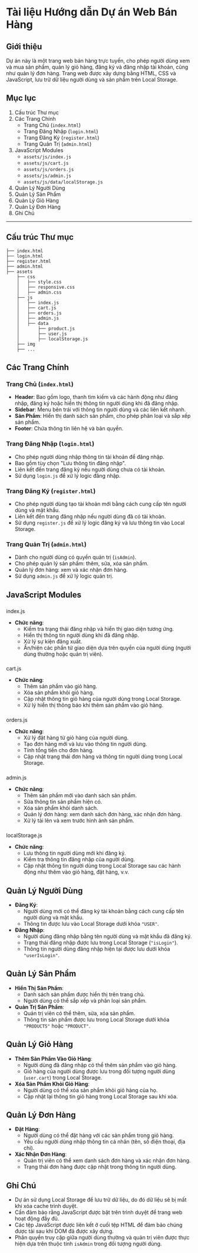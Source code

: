 # Tài liệu Hướng dẫn Dự án Web Bán Hàng

## Giới thiệu

Dự án này là một trang web bán hàng trực tuyến, cho phép người dùng xem và mua sản phẩm, quản lý giỏ hàng, đăng ký và đăng nhập tài khoản, cũng như quản lý đơn hàng. Trang web được xây dựng bằng HTML, CSS và JavaScript, lưu trữ dữ liệu người dùng và sản phẩm trên Local Storage.

## Mục lục

1. Cấu trúc Thư mục
2. Các Trang Chính
   - Trang Chủ (`index.html`)
   - Trang Đăng Nhập (`login.html`)
   - Trang Đăng Ký (`register.html`)
   - Trang Quản Trị (`admin.html`)
3. JavaScript Modules
   - `assets/js/index.js`
   - `assets/js/cart.js`
   - `assets/js/orders.js`
   - `assets/js/admin.js`
   - `assets/js/data/localStorage.js`
4. Quản Lý Người Dùng
5. Quản Lý Sản Phẩm
6. Quản Lý Giỏ Hàng
7. Quản Lý Đơn Hàng
8. Ghi Chú

---

## Cấu trúc Thư mục

```
├── index.html
├── login.html
├── register.html
├── admin.html
├── assets
    ├── css
    │   ├── style.css
    │   ├── responsive.css
    │   ├── admin.css
    ├── js
    │   ├── index.js
    │   ├── cart.js
    │   ├── orders.js
    │   ├── admin.js
    │   ├── data
    │       ├── product.js
    │       ├── user.js
    │       ├── localStorage.js
    ├── img
    ├── ...
```

## Các Trang Chính

### Trang Chủ (`index.html`)

- **Header**: Bao gồm logo, thanh tìm kiếm và các hành động như đăng nhập, đăng ký hoặc hiển thị thông tin người dùng khi đã đăng nhập.
- **Sidebar**: Menu bên trái với thông tin người dùng và các liên kết nhanh.
- **Sản Phẩm**: Hiển thị danh sách sản phẩm, cho phép phân loại và sắp xếp sản phẩm.
- **Footer**: Chứa thông tin liên hệ và bản quyền.

### Trang Đăng Nhập (`login.html`)

- Cho phép người dùng nhập thông tin tài khoản để đăng nhập.
- Bao gồm tùy chọn "Lưu thông tin đăng nhập".
- Liên kết đến trang đăng ký nếu người dùng chưa có tài khoản.
- Sử dụng `login.js` để xử lý logic đăng nhập.

### Trang Đăng Ký (`register.html`)

- Cho phép người dùng tạo tài khoản mới bằng cách cung cấp tên người dùng và mật khẩu.
- Liên kết đến trang đăng nhập nếu người dùng đã có tài khoản.
- Sử dụng `register.js` để xử lý logic đăng ký và lưu thông tin vào Local Storage.

### Trang Quản Trị (`admin.html`)

- Dành cho người dùng có quyền quản trị (`isAdmin`).
- Cho phép quản lý sản phẩm: thêm, sửa, xóa sản phẩm.
- Quản lý đơn hàng: xem và xác nhận đơn hàng.
- Sử dụng `admin.js` để xử lý logic quản trị.

## JavaScript Modules

### 

index.js



- **Chức năng**:
  - Kiểm tra trạng thái đăng nhập và hiển thị giao diện tương ứng.
  - Hiển thị thông tin người dùng khi đã đăng nhập.
  - Xử lý sự kiện đăng xuất.
  - Ẩn/hiện các phần tử giao diện dựa trên quyền của người dùng (người dùng thường hoặc quản trị viên).

### 

cart.js



- **Chức năng**:
  - Thêm sản phẩm vào giỏ hàng.
  - Xóa sản phẩm khỏi giỏ hàng.
  - Cập nhật thông tin giỏ hàng của người dùng trong Local Storage.
  - Xử lý hiển thị thông báo khi thêm sản phẩm vào giỏ hàng.

### 

orders.js



- **Chức năng**:
  - Xử lý đặt hàng từ giỏ hàng của người dùng.
  - Tạo đơn hàng mới và lưu vào thông tin người dùng.
  - Tính tổng tiền cho đơn hàng.
  - Cập nhật trạng thái đơn hàng và thông tin người dùng trong Local Storage.

### 

admin.js



- **Chức năng**:
  - Thêm sản phẩm mới vào danh sách sản phẩm.
  - Sửa thông tin sản phẩm hiện có.
  - Xóa sản phẩm khỏi danh sách.
  - Quản lý đơn hàng: xem danh sách đơn hàng, xác nhận đơn hàng.
  - Xử lý tải lên và xem trước hình ảnh sản phẩm.

### 

localStorage.js



- **Chức năng**:
  - Lưu thông tin người dùng mới khi đăng ký.
  - Kiểm tra thông tin đăng nhập của người dùng.
  - Cập nhật thông tin người dùng trong Local Storage sau các hành động như thêm vào giỏ hàng, đặt hàng, v.v.

## Quản Lý Người Dùng

- **Đăng Ký**:
  - Người dùng mới có thể đăng ký tài khoản bằng cách cung cấp tên người dùng và mật khẩu.
  - Thông tin được lưu vào Local Storage dưới khóa `"USER"`.
- **Đăng Nhập**:
  - Người dùng đăng nhập bằng tên người dùng và mật khẩu đã đăng ký.
  - Trạng thái đăng nhập được lưu trong Local Storage (`"isLogin"`).
  - Thông tin người dùng đăng nhập hiện tại được lưu dưới khóa `"userIsLogin"`.

## Quản Lý Sản Phẩm

- **Hiển Thị Sản Phẩm**:
  - Danh sách sản phẩm được hiển thị trên trang chủ.
  - Người dùng có thể sắp xếp và phân loại sản phẩm.
- **Quản Trị Sản Phẩm**:
  - Quản trị viên có thể thêm, sửa, xóa sản phẩm.
  - Thông tin sản phẩm được lưu trong Local Storage dưới khóa `"PRODUCTS"` hoặc `"PRODUCT"`.

## Quản Lý Giỏ Hàng

- **Thêm Sản Phẩm Vào Giỏ Hàng**:
  - Người dùng đã đăng nhập có thể thêm sản phẩm vào giỏ hàng.
  - Giỏ hàng của người dùng được lưu trong đối tượng người dùng (`user.cart`) trong Local Storage.
- **Xóa Sản Phẩm Khỏi Giỏ Hàng**:
  - Người dùng có thể xóa sản phẩm khỏi giỏ hàng của họ.
  - Cập nhật lại thông tin giỏ hàng trong Local Storage sau khi xóa.

## Quản Lý Đơn Hàng

- **Đặt Hàng**:
  - Người dùng có thể đặt hàng với các sản phẩm trong giỏ hàng.
  - Yêu cầu người dùng nhập thông tin cá nhân (tên, số điện thoại, địa chỉ).
- **Xác Nhận Đơn Hàng**:
  - Quản trị viên có thể xem danh sách đơn hàng và xác nhận đơn hàng.
  - Trạng thái đơn hàng được cập nhật trong thông tin người dùng.

## Ghi Chú

- Dự án sử dụng Local Storage để lưu trữ dữ liệu, do đó dữ liệu sẽ bị mất khi xóa cache trình duyệt.
- Cần đảm bảo rằng JavaScript được bật trên trình duyệt để trang web hoạt động đầy đủ.
- Các tệp JavaScript được liên kết ở cuối tệp HTML để đảm bảo chúng được tải sau khi DOM đã được xây dựng.
- Phân quyền truy cập giữa người dùng thường và quản trị viên được thực hiện dựa trên thuộc tính `isAdmin` trong đối tượng người dùng.